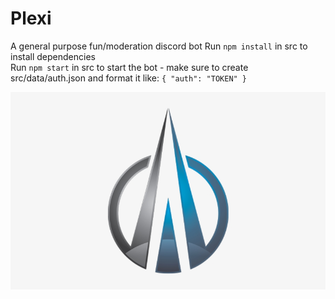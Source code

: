 # Plexi

A general purpose fun/moderation discord bot
Run `npm install` in src to install dependencies   
Run `npm start` in src to start the bot - make sure to create src/data/auth.json and format it like: `{ "auth": "TOKEN" }`

![](https://github.com/Nigecat/Plexi/blob/master/logo.png)
